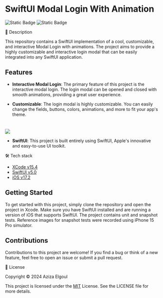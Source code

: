 # SwiftUI Modal Login With Animation

![Static Badge](https://img.shields.io/badge/v5.0-maker?label=swift&color=orange) ![Static Badge](https://img.shields.io/badge/IOS-maker?label=platforms&color=blue)



📝 Description

This repository contains a SwiftUI implementation of a cool, customizable, and interactive Modal Login with animations. The project aims to provide a highly customizable and interactive login modal that can be easily integrated into any SwiftUI application.

## Features

- **Interactive Modal Login**: The primary feature of this project is the interactive modal login. The login modal can be opened and closed with smooth animations, providing a great user experience.

- **Customizable**: The login modal is highly customizable. You can easily change the fields, buttons, colors, animations, and more to fit your app's theme.

#
![](https://github.com/aziza92/ModalLoginWithAnimation/assets/64699474/f3850be5-9356-440b-bcaf-1b914b5ac00e.gif)

- **SwiftUI**: This project is built entirely using SwiftUI, Apple's innovative and easy-to-use UI toolkit.

🛠 Tech stack

* [XCode v15.4](https://developer.apple.com/xcode/)
* [SwiftUI v5.0](https://developer.apple.com/documentation/swiftui)
* [iOS v17.2](https://www.apple.com/befr/ios/ios-17/)

## Getting Started

To get started with this project, simply clone the repository and open the project in Xcode. Make sure you have SwiftUI installed and are running a version of iOS that supports SwiftUI.
The project contains unit and snapshot tests. Reference images for snapshot tests were recorded using iPhone 15 Pro simulator.

## Contributions

Contributions to this project are welcome! If you find a bug or think of a new feature, feel free to open an issue or submit a pull request.

📄 License

Copyright © 2024 Aziza Elgoul

This project is licensed under the [MIT](https://opensource.org/license/mit) License. See the LICENSE file for more details.
